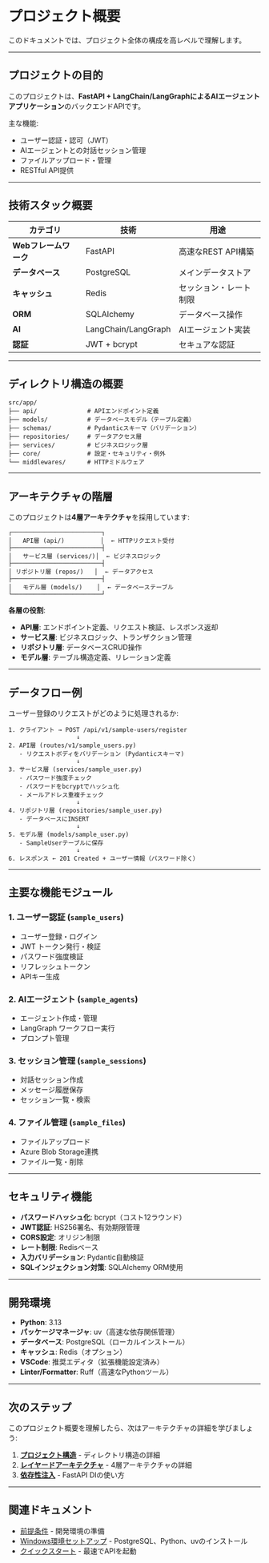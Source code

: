 # プロジェクト概要

このドキュメントでは、プロジェクト全体の構成を高レベルで理解します。

---

## プロジェクトの目的

このプロジェクトは、**FastAPI + LangChain/LangGraphによるAIエージェントアプリケーション**のバックエンドAPIです。

主な機能:

- ユーザー認証・認可（JWT）
- AIエージェントとの対話セッション管理
- ファイルアップロード・管理
- RESTful API提供

---

## 技術スタック概要

| カテゴリ | 技術 | 用途 |
|---------|------|------|
| **Webフレームワーク** | FastAPI | 高速なREST API構築 |
| **データベース** | PostgreSQL | メインデータストア |
| **キャッシュ** | Redis | セッション・レート制限 |
| **ORM** | SQLAlchemy | データベース操作 |
| **AI** | LangChain/LangGraph | AIエージェント実装 |
| **認証** | JWT + bcrypt | セキュアな認証 |

---

## ディレクトリ構造の概要

```text
src/app/
├── api/              # APIエンドポイント定義
├── models/           # データベースモデル（テーブル定義）
├── schemas/          # Pydanticスキーマ（バリデーション）
├── repositories/     # データアクセス層
├── services/         # ビジネスロジック層
├── core/             # 設定・セキュリティ・例外
└── middlewares/      # HTTPミドルウェア
```

---

## アーキテクチャの階層

このプロジェクトは**4層アーキテクチャ**を採用しています:

```text
┌─────────────────────────┐
│   API層 (api/)          │  ← HTTPリクエスト受付
├─────────────────────────┤
│   サービス層 (services/)│  ← ビジネスロジック
├─────────────────────────┤
│ リポジトリ層 (repos/)   │  ← データアクセス
├─────────────────────────┤
│   モデル層 (models/)    │  ← データベーステーブル
└─────────────────────────┘
```

**各層の役割**:

- **API層**: エンドポイント定義、リクエスト検証、レスポンス返却
- **サービス層**: ビジネスロジック、トランザクション管理
- **リポジトリ層**: データベースCRUD操作
- **モデル層**: テーブル構造定義、リレーション定義

---

## データフロー例

ユーザー登録のリクエストがどのように処理されるか:

```text
1. クライアント → POST /api/v1/sample-users/register
                   ↓
2. API層 (routes/v1/sample_users.py)
   - リクエストボディをバリデーション (Pydanticスキーマ)
                   ↓
3. サービス層 (services/sample_user.py)
   - パスワード強度チェック
   - パスワードをbcryptでハッシュ化
   - メールアドレス重複チェック
                   ↓
4. リポジトリ層 (repositories/sample_user.py)
   - データベースにINSERT
                   ↓
5. モデル層 (models/sample_user.py)
   - SampleUserテーブルに保存
                   ↓
6. レスポンス ← 201 Created + ユーザー情報（パスワード除く）
```

---

## 主要な機能モジュール

### 1. ユーザー認証 (`sample_users`)

- ユーザー登録・ログイン
- JWT トークン発行・検証
- パスワード強度検証
- リフレッシュトークン
- APIキー生成

### 2. AIエージェント (`sample_agents`)

- エージェント作成・管理
- LangGraph ワークフロー実行
- プロンプト管理

### 3. セッション管理 (`sample_sessions`)

- 対話セッション作成
- メッセージ履歴保存
- セッション一覧・検索

### 4. ファイル管理 (`sample_files`)

- ファイルアップロード
- Azure Blob Storage連携
- ファイル一覧・削除

---

## セキュリティ機能

- **パスワードハッシュ化**: bcrypt（コスト12ラウンド）
- **JWT認証**: HS256署名、有効期限管理
- **CORS設定**: オリジン制限
- **レート制限**: Redisベース
- **入力バリデーション**: Pydantic自動検証
- **SQLインジェクション対策**: SQLAlchemy ORM使用

---

## 開発環境

- **Python**: 3.13
- **パッケージマネージャ**: uv（高速な依存関係管理）
- **データベース**: PostgreSQL（ローカルインストール）
- **キャッシュ**: Redis（オプション）
- **VSCode**: 推奨エディタ（拡張機能設定済み）
- **Linter/Formatter**: Ruff（高速なPythonツール）

---

## 次のステップ

このプロジェクト概要を理解したら、次はアーキテクチャの詳細を学びましょう:

1. **[プロジェクト構造](../02-architecture/01-project-structure.md)** - ディレクトリ構造の詳細
2. **[レイヤードアーキテクチャ](../02-architecture/02-layered-architecture.md)** - 4層アーキテクチャの詳細
3. **[依存性注入](../02-architecture/03-dependency-injection.md)** - FastAPI DIの使い方

---

## 関連ドキュメント

- [前提条件](./01-prerequisites.md) - 開発環境の準備
- [Windows環境セットアップ](./02-windows-setup.md) - PostgreSQL、Python、uvのインストール
- [クイックスタート](./05-quick-start.md) - 最速でAPIを起動
